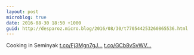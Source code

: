 ```yaml
---
layout: post
microblog: true
date: 2016-08-30 18:50 +1000
guid: http://desparoz.micro.blog/2016/08/30/t770544253260865536.html
---
```

Cooking in Seminyak [t.co/Fj3Mgn7gJ...](https://t.co/Fj3Mgn7gJH) [t.co/GCb8vSvWV...](https://t.co/GCb8vSvWV7)
